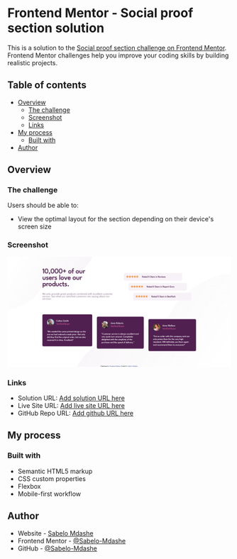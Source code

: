 # Frontend Mentor - Social proof section solution

This is a solution to the [Social proof section challenge on Frontend Mentor](https://www.frontendmentor.io/challenges/social-proof-section-6e0qTv_bA). Frontend Mentor challenges help you improve your coding skills by building realistic projects. 

## Table of contents

- [Overview](#overview)
  - [The challenge](#the-challenge)
  - [Screenshot](#screenshot)
  - [Links](#links)
- [My process](#my-process)
  - [Built with](#built-with)
- [Author](#author)

## Overview

### The challenge

Users should be able to:

- View the optimal layout for the section depending on their device's screen size

### Screenshot

![](./screenshots/Screenshot.png)

### Links

- Solution URL: [Add solution URL here](https://www.frontendmentor.io/solutions/social-proof-section-pzeULDnBkW)
- Live Site URL: [Add live site URL here](https://kaleidoscopic-kheer-c89811.netlify.app/)
- GitHub Repo URL: [Add github URL here](https://github.com/Sabelo-Mdashe/social-proof-section-master)

## My process

### Built with

- Semantic HTML5 markup
- CSS custom properties
- Flexbox
- Mobile-first workflow

## Author

- Website - [Sabelo Mdashe](http://sabelomdashe.co.za)
- Frontend Mentor - [@Sabelo-Mdashe](https://www.frontendmentor.io/profile/Sabelo-Mdashe)
- GitHub - [@Sabelo-Mdashe](https://github.com/Sabelo-Mdashe)

